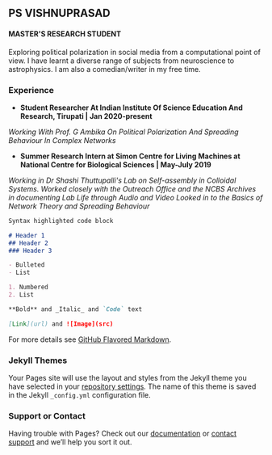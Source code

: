 ## PS VISHNUPRASAD
#### MASTER'S RESEARCH STUDENT

Exploring political polarization in social media from a computational point of view. I have learnt a diverse range of subjects from neuroscience to astrophysics.
I am also a comedian/writer in my free time.

### Experience

* **Student Researcher At Indian Institute Of Science Education And Research, Tirupati | Jan 2020-present**

*Working With Prof. G Ambika On Political
Polarization And Spreading Behaviour In Complex
Networks*

* **Summer Research Intern at Simon Centre for Living Machines at National Centre for Biological Sciences | May-July 2019**

*Working in Dr Shashi Thuttupalli's Lab on Self-assembly in Colloidal Systems. Worked closely with the Outreach Office and the
NCBS Archives in documenting Lab Life through Audio and Video
Looked in to the Basics of Network Theory and Spreading Behaviour*

```markdown
Syntax highlighted code block

# Header 1
## Header 2
### Header 3

- Bulleted
- List

1. Numbered
2. List

**Bold** and _Italic_ and `Code` text

[Link](url) and ![Image](src)
```

For more details see [GitHub Flavored Markdown](https://guides.github.com/features/mastering-markdown/).

### Jekyll Themes

Your Pages site will use the layout and styles from the Jekyll theme you have selected in your [repository settings](https://github.com/psvp28/cv/settings). The name of this theme is saved in the Jekyll `_config.yml` configuration file.

### Support or Contact

Having trouble with Pages? Check out our [documentation](https://docs.github.com/categories/github-pages-basics/) or [contact support](https://github.com/contact) and we’ll help you sort it out.
